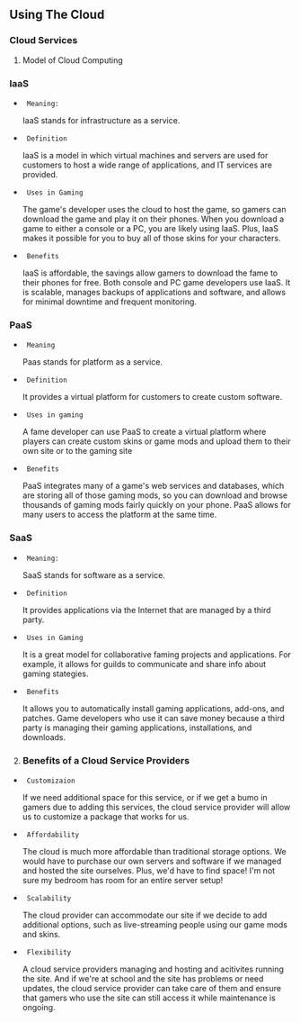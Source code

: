 ##  Using The Cloud

### Cloud Services

1.    Model of Cloud Computing
### IaaS
+      Meaning:
    IaaS stands for infrastructure as a service.

+      Definition
    IaaS is a model in which virtual machines and servers are used for customers to host a wide range of applications, and IT services are provided.

+      Uses in Gaming
    The game's developer uses the cloud to host the game, so gamers can download the game and play it on their phones. When you download a game to either a console or a PC, you are likely using IaaS. Plus, IaaS makes it possible for you to buy all of those skins for your characters.        

+      Benefits
    IaaS is affordable, the savings allow gamers to download the fame to their phones for free. Both console and PC game developers use IaaS. It is scalable, manages backups of applications and software, and allows for minimal downtime and frequent monitoring.   

### PaaS
+      Meaning
    Paas stands for platform as a service.

+      Definition
    It provides a virtual platform for customers to create custom software.

+      Uses in gaming
    A fame developer can use PaaS to create a virtual platform where players can create custom skins or game mods and upload them to their own site or to the gaming site          

+      Benefits
    PaaS integrates many of a game's web services and databases, which are storing all of those gaming mods, so you can download and browse thousands of gaming mods fairly quickly on your phone. PaaS allows for many users to access the platform at the same time.         

### SaaS
+      Meaning:
    SaaS stands for software as a service.

+      Definition
   It provides applications via the Internet that are managed by a third party.

+      Uses in Gaming
    It is a great model for collaborative faming projects and applications. For example, it allows for guilds to communicate and share info about gaming stategies.    

+      Benefits
    It allows you to automatically install gaming applications, add-ons, and patches. Game developers who use it can save money because a third party is managing their gaming applications, installations, and downloads.

2.  ### Benefits of a Cloud Service Providers
+      Customizaion
    If we need additional space for this service, or if we get a bumo in gamers due to adding this services, the cloud service provider will allow us to customize a package that works for us.

+      Affordability
    The cloud is much more affordable than traditional storage options. We would have to purchase our own servers and software if we managed and hosted the site ourselves. Plus, we'd have to find space! I'm not sure my bedroom has room for an entire server setup!

+      Scalability
    The cloud provider can accommodate our site if we decide to add additional options, such as live-streaming people using our game mods and skins.

+      Flexibility
    A cloud service providers managing and hosting and acitivites running the site. And if we're at school and the site has problems or need updates, the cloud service provider can take care of them and ensure that gamers who use the site can still access it while maintenance is ongoing.




